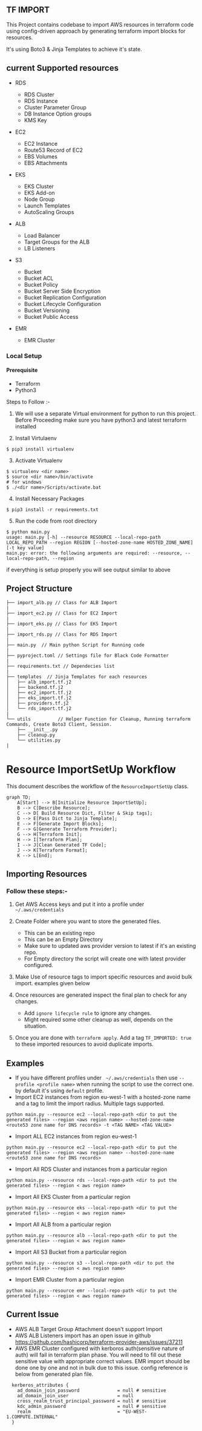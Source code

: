## TF IMPORT


This Project contains codebase to import AWS resources in terraform code using  config-driven approach by generating terraform import blocks for resources.

It's using Boto3 & Jinja Templates to achieve it's state.

## current Supported resources
 * RDS

    * RDS Cluster
    * RDS Instance
    * Cluster Parameter Group
    * DB Instance Option groups
    * KMS Key

* EC2

    * EC2 Instance
    * Route53 Record of EC2
    * EBS Volumes
    * EBS Attachments

* EKS

    * EKS Cluster
    * EKS Add-on
    * Node Group
    * Launch Templates
    * AutoScaling Groups

* ALB

    * Load Balancer
    * Target Groups for the ALB
    * LB Listeners

* S3
    * Bucket
    * Bucket ACL
    * Bucket Policy
    * Bucket Server Side Encryption
    * Bucket Replication Configuration
    * Bucket Lifecycle Configuration
    * Bucket Versioning
    * Bucket Public Access

* EMR
    * EMR Cluster


### Local Setup

#### Prerequisite

* Terraform
* Python3

Steps to Follow :-

1. We will use a separate Virtual environment for python to run this project. Before Proceeding make sure you have python3  and latest terraform installed

2. Install Virtulaenv
```
$ pip3 install virtualenv
```
3. Activate Virtualenv
```
$ virtualenv <dir name>
$ source <dir name>/bin/activate
# for windows
$ ./<dir name>/Scripts/activate.bat
```

4. Install Necessary Packages
```
$ pip3 install -r requirements.txt
```
5. Run the code from root directory

```
$ python main.py
usage: main.py [-h] --resource RESOURCE --local-repo-path LOCAL_REPO_PATH --region REGION [--hosted-zone-name HOSTED_ZONE_NAME] [-t key value]
main.py: error: the following arguments are required: --resource, --local-repo-path, --region
```
if everything is setup properly you will see output similar to above




## Project Structure
```
├── import_alb.py // Class for ALB Import
|
├── import_ec2.py // Class for EC2 Import
|
├── import_eks.py // Class for EKS Import
|
├── import_rds.py // Class for RDS Import
|
├── main.py  // Main python Script for Running code
|
├── pyproject.toml // Settings file for Black Code Formatter
|
├── requirements.txt // Dependecies list
|
├── templates  // Jinja Templates for each resources
│   ├── alb_import.tf.j2
│   ├── backend.tf.j2
│   ├── ec2_import.tf.j2
│   ├── eks_import.tf.j2
│   ├── providers.tf.j2
│   └── rds_import.tf.j2
|
└── utils          // Helper Function for Cleanup, Running terraform Commands, Create Boto3 Client, Session.
    ├── __init__.py
    ├── cleanup.py
    └── utilities.py
|
```


# Resource ImportSetUp Workflow

This document describes the workflow of the `ResourceImportSetUp` class.

```mermaid
graph TD;
    A[Start] --> B[Initialize Resource ImportSetUp];
    B --> C[Describe Resource];
    C --> D[ Build Resource Dict, Filter & Skip tags];
    D --> E[Pass Dict to Jinja Template];
    E --> F[Generate Import Blocks];
    F --> G[Generate Terraform Provider];
    G --> H[Terraform Init];
    H --> I[Terraform Plan];
    I --> J[Clean Generated TF Code];
    J --> K[Terraform Format];
    K --> L[End];
```

## Importing Resources

### Follow these steps:-

1. Get AWS Access keys and put it into a profile under ` ~/.aws/credentials`

2. Create Folder where you want to store the generated files.
    * This can be an existing repo
    * This can be an Empty Directory
    * Make sure to updated aws provider version to latest if it's an existing repo.
    * For Empty directory the script will create one with latest provider configured.

3. Make Use of resource tags to import specific resources and avoid bulk import. examples given below

4. Once resources are generated inspect the final plan to check for any changes.
    * Add `ignore lifecycle rule` to ignore any changes.
    * Might required some other cleanup as well, depends on the situation.

5. Once you are done with `terraform apply`. Add a tag `TF_IMPORTED: true` to these imported resources to avoid duplicate imports.


## Examples
* If you have different profiles under ` ~/.aws/credentials` then use `--profile <profile name>` when running the script to use the correct one. by default it's using `default` profile.
* Import EC2 instances from region eu-west-1 with a hosted-zone name  and a tag to limit the import radius. Multiple tags supported.
```
python main.py --resource ec2 --local-repo-path <dir to put the generated files> --region <aws region name> --hosted-zone-name <route53 zone name for DNS records> -t <TAG NAME> <TAG VALUE>
```

* Import ALL EC2 instances from region eu-west-1
```
python main.py --resource ec2 --local-repo-path <dir to put the generated files> --region <aws region name> --hosted-zone-name <route53 zone name for DNS records>
```

* Import All RDS Cluster and instances from a particular region
```
python main.py --resource rds --local-repo-path <dir to put the generated files> --region < aws region name>

```

* Import All EKS Cluster from a particular region
```
python main.py --resource eks --local-repo-path <dir to put the generated files> --region < aws region name>

```

* Import All ALB  from a particular region
```
python main.py --resource alb --local-repo-path <dir to put the generated files> --region < aws region name>

```

* Import All S3 Bucket  from a particular region
```
python main.py --resource s3 --local-repo-path <dir to put the generated files> --region < aws region name>

```

* Import EMR Cluster from a particular region
```
python main.py --resource emr --local-repo-path <dir to put the generated files> --region < aws region name>

```

## Current Issue
* AWS ALB Target Group Attachment doesn't support Import
* AWS ALB Listeners import has an open issue in github https://github.com/hashicorp/terraform-provider-aws/issues/37211
* AWS EMR Cluster configured with kerboros auth(sensitive nature of auth) will fail in terraform plan phase. You will need to fill out these sensitive value with appropriate correct values. EMR import should be done one by one and not in bulk due to this issue. config reference is below from generated plan file.

```
  kerberos_attributes {
    ad_domain_join_password              = null # sensitive
    ad_domain_join_user                  = null
    cross_realm_trust_principal_password = null # sensitive
    kdc_admin_password                   = null # sensitive
    realm                                = "EU-WEST-1.COMPUTE.INTERNAL"
  }
```
